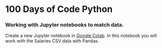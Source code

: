 # 100 Days of Code Python

### Working with Jupyter notebooks to match data. 
Create a new Jupyter notebook in [Google Colab](https://colab.research.google.com/).
In this notebook you will work with the Salaries CSV data with Pandas.
